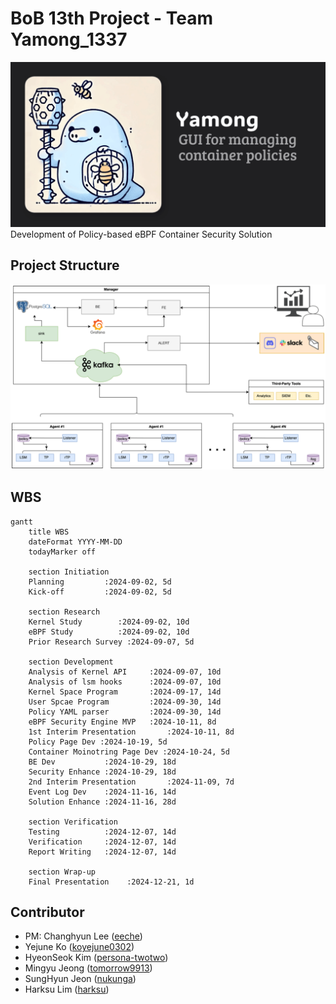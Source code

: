 # BoB 13th Project - Team Yamong_1337

![Yamong Preview](./yamong-og-v2.png)
Development of Policy-based eBPF Container Security Solution

## Project Structure
![Data Flow](./yamong-Final.drawio.png)

## WBS

```mermaid
gantt
    title WBS
    dateFormat YYYY-MM-DD
    todayMarker off

    section Initiation
    Planning         :2024-09-02, 5d
    Kick-off         :2024-09-02, 5d

    section Research
    Kernel Study        :2024-09-02, 10d
    eBPF Study          :2024-09-02, 10d
    Prior Research Survey :2024-09-07, 5d

    section Development
    Analysis of Kernel API     :2024-09-07, 10d
    Analysis of lsm hooks      :2024-09-07, 10d
    Kernel Space Program       :2024-09-17, 14d
    User Spcae Program         :2024-09-30, 14d
    Policy YAML parser         :2024-09-30, 14d
    eBPF Security Engine MVP   :2024-10-11, 8d
    1st Interim Presentation       :2024-10-11, 8d
    Policy Page Dev :2024-10-19, 5d
    Container Moinotring Page Dev :2024-10-24, 5d
    BE Dev           :2024-10-29, 18d 
    Security Enhance :2024-10-29, 18d
    2nd Interim Presentation       :2024-11-09, 7d
    Event Log Dev    :2024-11-16, 14d
    Solution Enhance :2024-11-16, 28d

    section Verification
    Testing          :2024-12-07, 14d
    Verification     :2024-12-07, 14d
    Report Writing   :2024-12-07, 14d

    section Wrap-up
    Final Presentation    :2024-12-21, 1d
```


## Contributor
* PM: Changhyun Lee ([eeche](https://github.com/eeche))
* Yejune Ko ([koyejune0302](https://github.com/KoYejune0302))
* HyeonSeok Kim ([persona-twotwo](https://github.com/persona-twotwo))
* Mingyu Jeong ([tomorrow9913](https://github.com/tomorrow9913))
* SungHyun Jeon ([nukunga](https://github.com/nukunga))
* Harksu Lim ([harksu](https://github.com/harksu))
